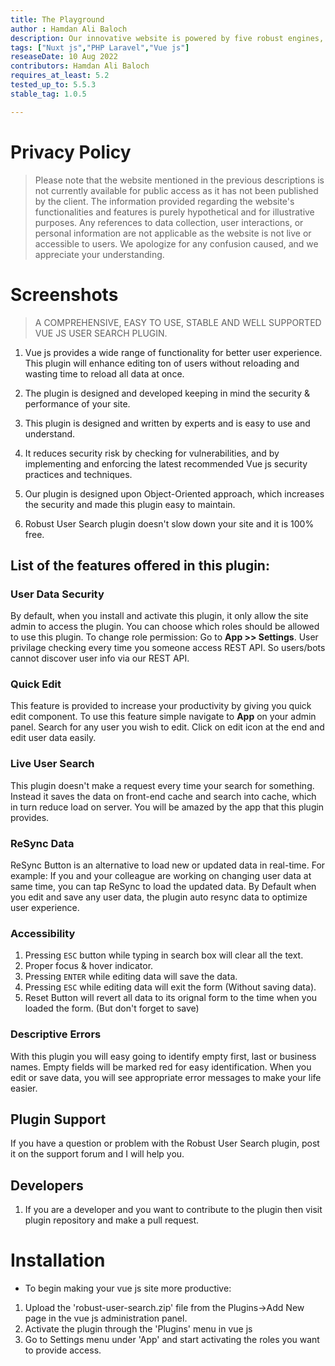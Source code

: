 ```yaml
---
title: The Playground
author : Hamdan Ali Baloch
description: Our innovative website is powered by five robust engines, each designed to cater to distinct user needs. The Social Engine fosters meaningful interactions through features like posts, chats, and article writing. The Music Engine allows users to personalize their musical preferences, offering the ability to like, dislike, and share their own albums or songs. With the Events Engine, users can seamlessly organize, attend, and express preferences for various events. The Jobs Engine provides a comprehensive platform for job seekers and employers, streamlining the hiring process. Lastly, the Party Pages and Club Pages Engine facilitates the arrangement of parties and engaging discussions. By integrating these engines, our website offers a dynamic and all-encompassing online experience for users, catering to their diverse interests and needs.
tags: ["Nuxt js","PHP Laravel","Vue js"]
reseaseDate: 10 Aug 2022
contributors: Hamdan Ali Baloch
requires_at_least: 5.2
tested_up_to: 5.5.3
stable_tag: 1.0.5

---
```


# Privacy Policy

> Please note that the website mentioned in the previous descriptions is not currently available for public access as it has not been published by the client. The information provided regarding the website's functionalities and features is purely hypothetical and for illustrative purposes. Any references to data collection, user interactions, or personal information are not applicable as the website is not live or accessible to users. We apologize for any confusion caused, and we appreciate your understanding.
# Screenshots

<scrolling-images :images="[
{
src: '/apps/robust-user-search/playground',
name: 'Home'
},
{
src: '/apps/robust-user-search/playground2',
name: 'Home'
},
{
src: '/apps/robust-user-search/playground3',
name: 'Home'
},
{
src: '/apps/robust-user-search/playground4',
name: 'Home'
},
]"></scrolling-images>

> A COMPREHENSIVE, EASY TO USE, STABLE AND WELL SUPPORTED VUE JS USER SEARCH PLUGIN.

1. Vue js provides a wide range of functionality for better user experience. This plugin will enhance editing ton of users without reloading and wasting time to reload all data at once.

2. The plugin is designed and developed keeping in mind the security & performance of your site.

3. This plugin is designed and written by experts and is easy to use and understand.

4. It reduces security risk by checking for vulnerabilities, and by implementing and enforcing the latest recommended Vue js security practices and techniques.

5. Our plugin is designed upon Object-Oriented approach, which increases the security and made this plugin easy to maintain.

6. Robust User Search plugin doesn't slow down your site and it is 100% free.

## List of the features offered in this plugin:

### User Data Security
By default, when you install and activate this plugin, it only allow the site admin to access the plugin. You can choose which roles should be allowed to use this plugin. To change role permission: Go to **App >> Settings**. User privilage checking every time you someone access REST API. So users/bots cannot discover user info via our REST API.


### Quick Edit
This feature is provided to increase your productivity by giving you quick edit component. To use this feature simple navigate to **App** on your admin panel. Search for any user you wish to edit. Click on edit icon at the end and edit user data easily.

### Live User Search
This plugin doesn't make a request every time your search for something. Instead it saves the data on front-end cache and search into cache, which in turn reduce load on server. You will be amazed by the app that this plugin provides.

### ReSync Data
ReSync Button is an alternative to load new or updated data in real-time. For example: If you and your colleague are working on changing user data at same time, you can tap ReSync to load the updated data. By Default when you edit and save any user data, the plugin auto resync data to optimize user experience.

### Accessibility
1. Pressing `ESC` button while typing in search box will clear all the text.
2. Proper focus & hover indicator.
3. Pressing `ENTER` while editing data will save the data.
4. Pressing `ESC` while editing data will exit the form (Without saving data).
5. Reset Button will revert all data to its orignal form to the time when you loaded the form. (But don't forget to save)

### Descriptive Errors
With this plugin you will easy going to identify empty first, last or business names. Empty fields will be marked red for easy identification. When you edit or save data, you will see appropriate error messages to make your life easier.

## Plugin Support
If you have a question or problem with the Robust User Search plugin, post it on the support forum and I will help you.

## Developers
1. If you are a developer and you want to contribute to the plugin then visit plugin repository and make a pull request.

# Installation

- To begin making your vue js site more productive:

1. Upload the 'robust-user-search.zip' file from the Plugins->Add New page in the vue js administration panel.
2. Activate the plugin through the 'Plugins' menu in vue js
3. Go to Settings menu under 'App' and start activating the roles you want to provide access.



